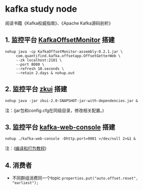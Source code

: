 # kafka study node
阅读书籍《Kafka权威指南》、《Apache Kafka源码剖析》
## 1. 监控平台 [KafkaOffsetMonitor](https://github.com/quantifind/KafkaOffsetMonitor) 搭建
```
nohup java -cp KafkaOffsetMonitor-assembly-0.2.1.jar \
     com.quantifind.kafka.offsetapp.OffsetGetterWeb \
     --zk localhost:2181 \
     --port 8080 \
     --refresh 10.seconds \
     --retain 2.days & nohup.out
```
## 2. 监控平台 [zkui](https://github.com/DeemOpen/zkui) 搭建
    nohup java -jar zkui-2.0-SNAPSHOT-jar-with-dependencies.jar &
注：(jar包和config.cfg在同级目录，修改相关配置。)

## 3. 监控平台 [kafka-web-console](https://github.com/claudemamo/kafka-web-console) 搭建
    nohup ./kafka-web-console -Dhttp.port=9001 >/dev/null 2>&1 &
注：([编译和打包教程](https://blog.csdn.net/hengyunabc/article/details/40431627))

## 4. 消费者
* 不同群组消费同一个topic  `properties.put("auto.offset.reset", "earliest");`
